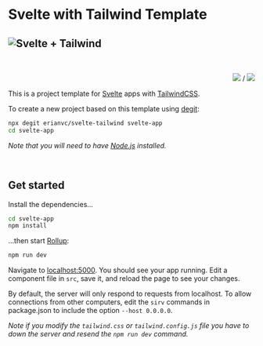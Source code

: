 # Svelte with Tailwind Template

![Svelte + Tailwind](https://i.imgur.com/qEDpxJj.png)
---
<br>

<p align="right"><a href="README.md"><img src="http://icons.iconarchive.com/icons/famfamfam/flag/16/us-icon.png"></a> / <a href="README.es.md"><img src="http://icons.iconarchive.com/icons/famfamfam/flag/16/es-icon.png"></a></p>

This is a project template for [Svelte](https://svelte.dev) apps with [TailwindCSS](https://tailwindcss.com/).

To create a new project based on this template using [degit](https://github.com/Rich-Harris/degit):

```bash
npx degit erianvc/svelte-tailwind svelte-app
cd svelte-app
```

*Note that you will need to have [Node.js](https://nodejs.org) installed.*

<br>

## Get started

Install the dependencies...

```bash
cd svelte-app
npm install
```

...then start [Rollup](https://rollupjs.org):

```bash
npm run dev
```

Navigate to [localhost:5000](http://localhost:5000). You should see your app running. Edit a component file in `src`, save it, and reload the page to see your changes.

By default, the server will only respond to requests from localhost. To allow connections from other computers, edit the `sirv` commands in package.json to include the option `--host 0.0.0.0`.

*Note if you modify the `tailwind.css` or `tailwind.config.js` file you have to down the server and resend the `npm run dev` command.*
